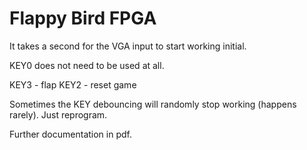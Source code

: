 # Flappy Bird FPGA

It takes a second for the VGA input to start working initial. 

KEY0 does not need to be used at all. 

KEY3 - flap
KEY2 - reset game

Sometimes the KEY debouncing will randomly stop working (happens rarely). Just reprogram. 

Further documentation in pdf.
